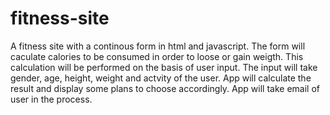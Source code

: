 # fitness-site
A fitness site with a continous form in html and javascript.
The form will caculate calories to be consumed in order to loose or gain weigth.
This calculation will be performed on the basis of user input.
The input will take gender, age, height, weight and actvity of the user.
App will calculate the result and display some plans to choose accordingly.
App will take email of user in the process.

